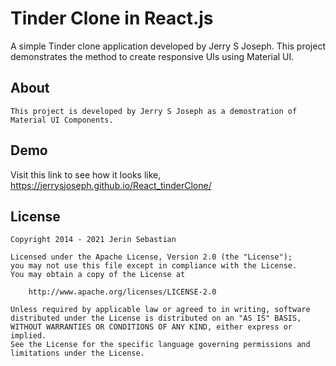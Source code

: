 # Tinder Clone in React.js
A simple Tinder clone application developed by Jerry S Joseph. This project demonstrates the method to create responsive UIs using Material UI.

## About 
    This project is developed by Jerry S Joseph as a demostration of Material UI Components. 

## Demo

Visit this link to see how it looks like,
https://jerrysjoseph.github.io/React_tinderClone/

License
-------

    Copyright 2014 - 2021 Jerin Sebastian

    Licensed under the Apache License, Version 2.0 (the "License");
    you may not use this file except in compliance with the License.
    You may obtain a copy of the License at

        http://www.apache.org/licenses/LICENSE-2.0

    Unless required by applicable law or agreed to in writing, software
    distributed under the License is distributed on an "AS IS" BASIS,
    WITHOUT WARRANTIES OR CONDITIONS OF ANY KIND, either express or implied.
    See the License for the specific language governing permissions and
    limitations under the License.
